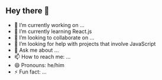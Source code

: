 ## Hey there 👋


- 🔭 I’m currently working on ...
- 🌱 I’m currently learning React.js
- 👯 I’m looking to collaborate on ...
- 🤔 I’m looking for help with projects that involve JavaScript
- 💬 Ask me about ...
- 📫 How to reach me: ...
- 😄 Pronouns: he/him
- ⚡ Fun fact: ...

